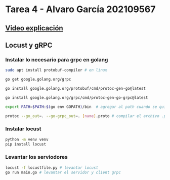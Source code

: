 # Tarea 4  - Alvaro García 202109567

## [Video explicación](https://youtu.be/5cz6gRAAOYw)


## Locust y gRPC

### Instalar lo necesario para grpc en golang

```bash
sudo apt install protobuf-compiler # en linux

go get google.golang.org/grpc

go install google.golang.org/protobuf/cmd/protoc-gen-go@latest

go install google.golang.org/grpc/cmd/protoc-gen-go-grpc@latest

export PATH=$PATH:$(go env GOPATH)/bin  # agregar al path cuando se quiera compilar los archivos .proto

protoc --go_out=. --go-grpc_out=. [name].proto # compilar el archivo .proto    
```

### Instalar locust
```bash
python -m venv venv
pip install locust
```


### Levantar los serviodores
```bash
locust -f locustfile.py # levantar locust
go run main.go # levantar el servidor y client grpc
```

